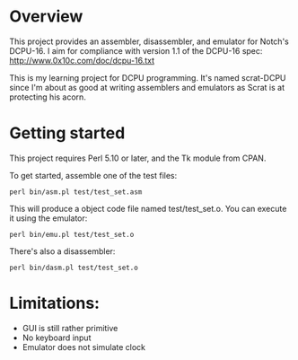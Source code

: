 # Overview

This project provides an assembler, disassembler, and emulator for Notch's DCPU-16. I aim for compliance with version 1.1 of the DCPU-16 spec: http://www.0x10c.com/doc/dcpu-16.txt

This is my learning project for DCPU programming. It's named scrat-DCPU since I'm about as good at writing assemblers and emulators as Scrat is at protecting his acorn.

# Getting started

This project requires Perl 5.10 or later, and the Tk module from CPAN.

To get started, assemble one of the test files:

    perl bin/asm.pl test/test_set.asm
	
This will produce a object code file named test/test_set.o. You can execute it using the emulator:

    perl bin/emu.pl test/test_set.o
	
There's also a disassembler:

    perl bin/dasm.pl test/test_set.o
	
# Limitations:

* GUI is still rather primitive
* No keyboard input
* Emulator does not simulate clock
